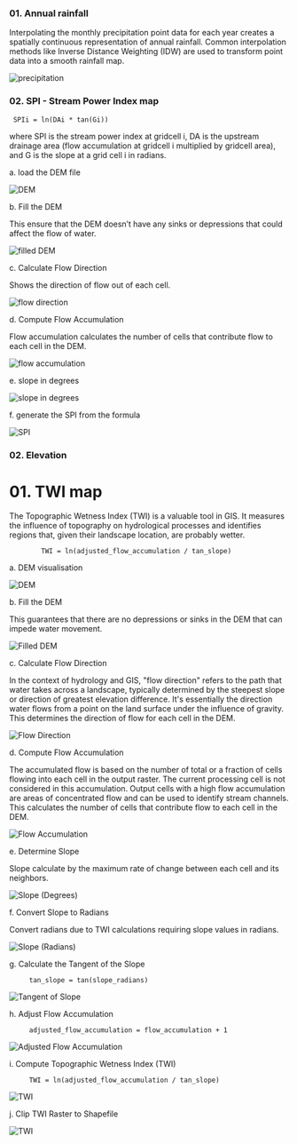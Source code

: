 
<h3> 01. Annual rainfall </h3>

Interpolating the monthly precipitation point data for each year creates a spatially continuous representation of annual rainfall. Common interpolation methods like Inverse Distance Weighting (IDW) are used to transform point data into a smooth rainfall map.

![precipitation](https://github.com/user-attachments/assets/fdc135d5-5060-46fb-abb3-47c8bbf8b7c3)


<h3> 02. SPI - Stream Power Index map </h3>

     SPIi = ln(DAi * tan(Gi)) 

where SPI is the stream power index at gridcell i, DA is the upstream drainage area (flow accumulation at gridcell i multiplied by gridcell area), and G is the slope at a grid cell i in radians.

a. load the DEM file

![DEM](https://github.com/user-attachments/assets/86a51e2b-2b85-4140-8a25-f697a03d9e22)

b. Fill the DEM

This ensure that the DEM doesn’t have any sinks or depressions that could affect the flow of water.

![filled DEM](https://github.com/user-attachments/assets/ec7ba91c-401a-41dd-b9bc-6adb41f52ebe)

c. Calculate Flow Direction

Shows the direction of flow out of each cell. 

![flow direction](https://github.com/user-attachments/assets/17bd1498-b4b6-494b-9e41-4047bf330811)

d. Compute Flow Accumulation

Flow accumulation calculates the number of cells that contribute flow to each cell in the DEM.

![flow accumulation](https://github.com/user-attachments/assets/6ee5f5eb-b269-4736-a1df-3d14238d1bb6)

e. slope in degrees

![slope in degrees](https://github.com/user-attachments/assets/82a449e8-97d1-4fd3-96cf-2b36a2f30287)

f. generate the SPI from the formula

![SPI](https://github.com/user-attachments/assets/30fc3dc8-1201-4b7f-bb5d-6b51e9b04d4d)


<h3> 02. Elevation </h3>
















<h1> 01. TWI map </h1>

The Topographic Wetness Index (TWI) is a valuable tool in GIS. It measures the influence of topography on hydrological processes and identifies regions that, given their landscape location, are probably wetter. 
            
            TWI = ln(adjusted_flow_accumulation / tan_slope)

a. DEM visualisation

![DEM](https://github.com/user-attachments/assets/1061200f-0376-4ee2-bb9f-de3b8bc5bcac)

b. Fill the DEM

This guarantees that there are no depressions or sinks in the DEM that can impede water movement.

![Filled DEM](https://github.com/user-attachments/assets/c29481c6-f563-438d-b6fe-bc0e2c1e8cac)

c. Calculate Flow Direction

In the context of hydrology and GIS, "flow direction" refers to the path that water takes across a landscape, typically determined by the steepest slope or direction of greatest elevation difference. It's essentially the direction water flows from a point on the land surface under the influence of gravity. This determines the direction of flow for each cell in the DEM.

![Flow Direction](https://github.com/user-attachments/assets/e192b0d1-53e6-4c0b-bc29-1aef5ad46f9b)

d. Compute Flow Accumulation

The accumulated flow is based on the number of total or a fraction of cells flowing into each cell in the output raster. The current processing cell is not considered in this accumulation. Output cells with a high flow accumulation are areas of concentrated flow and can be used to identify stream channels. This calculates the number of cells that contribute flow to each cell in the DEM.

![Flow Accumulation](https://github.com/user-attachments/assets/b82b3a4c-283a-46cf-ba5c-eb6178ffe9df)

e. Determine Slope

Slope calculate by the maximum rate of change between each cell and its neighbors.

![Slope (Degrees)](https://github.com/user-attachments/assets/7ad2793c-016d-41cc-ba58-1a9847eda5b2)

f. Convert Slope to Radians

Convert radians due to TWI calculations requiring slope values in radians.

![Slope (Radians)](https://github.com/user-attachments/assets/14a71e50-bf46-41f2-a523-2a5ca8a8519e)

g. Calculate the Tangent of the Slope

         tan_slope = tan(slope_radians)

![Tangent of Slope](https://github.com/user-attachments/assets/8286e2a1-efa1-4023-bf3b-446455ed02cc)

h. Adjust Flow Accumulation

         adjusted_flow_accumulation = flow_accumulation + 1

![Adjusted Flow Accumulation](https://github.com/user-attachments/assets/64104995-a88d-4ed4-912f-d72aa57685b9)

i. Compute Topographic Wetness Index (TWI)

         TWI = ln(adjusted_flow_accumulation / tan_slope)

![TWI](https://github.com/user-attachments/assets/4dc0e0b0-dd6a-4707-9b26-662d62c24498)

j. Clip TWI Raster to Shapefile

![TWI](https://github.com/user-attachments/assets/4c0ea690-6a90-4507-834b-4960ab7af3aa)






